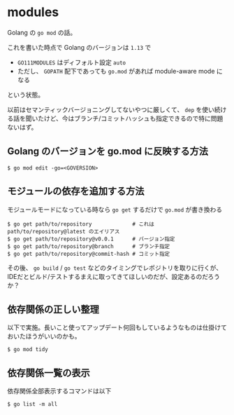 # modules

Golang の `go mod` の話。

これを書いた時点で Golang のバージョンは `1.13` で

* `GO111MODULES` はディフォルト設定 `auto` 
* ただし、 `GOPATH` 配下であっても `go.mod` があれば module-aware mode になる

という状態。

以前はセマンティックバージョニングしてないやつに厳しくて、 `dep` を使い続ける話を聞いたけど、今はブランチ/コミットハッシュも指定できるので特に問題ないはず。


## Golang のバージョンを go.mod に反映する方法

```
$ go mod edit -go=<GOVERSION>
```

## モジュールの依存を追加する方法

モジュールモードになっている時なら `go get` するだけで `go.mod` が書き換わる

```
$ go get path/to/repository             # これは path/to/repository@latest のエイリアス
$ go get path/to/repository@v0.0.1      # バージョン指定
$ go get path/to/repository@branch      # ブランチ指定
$ go get path/to/repository@commit-hash # コミット指定
```

その後、 `go build` / `go test` などのタイミングでレポジトリを取りに行くが、IDEだとビルド/テストするまえに取ってきてほしいのだが、設定あるのだろうか？

## 依存関係の正しい整理

以下で実施。長いこと使ってアップデート何回もしているようなものは仕掛けておいたほうがいいのかも。

```
$ go mod tidy
```

## 依存関係一覧の表示

依存関係全部表示するコマンドは以下

```
$ go list -m all

```
